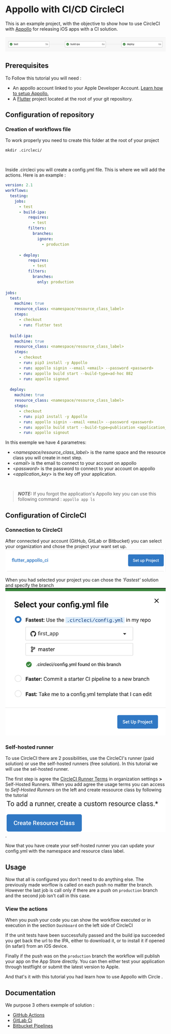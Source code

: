 <h1>Appollo with CI/CD CircleCI</h1>

This is an example project, with the objective to show how to use CircleCI with [Appollo](https://github.com/Appollo-CLI/Appollo "The easy way to setup, build & release flutter apps for iOS on Linux, Windows and MacOS")
for releasing iOS apps with a CI solution.  
<br>
![workflow](/.images/workflow.jpg "workflow")

<h2>Prerequisites</h2>

To Follow this tutorial you will need :
- An appollo account linked to your Apple Developer Account. [Learn how to setup Appollo.](https://appollo.readthedocs.io/en/master/tutorial/2_configure_app_store_connect.html)
- A [Flutter](https://docs.flutter.dev/get-started/install) project located at the root of your git repository.

<h2>Configuration of repository</h2>

<h3>Creation of workflows file</h3> 

To work properly you need to create this folder at the root of your project 

```
mkdir .circleci/
```
<br>

Inside .circleci you will create a config.yml file.
This is where we will add the actions.
Here is an example :

```YAML 
version: 2.1
workflows:
  testing:
    jobs:
      - test
      - build-ipa:
          requires:
            - test
          filters:
            branches:
              ignore: 
                - production

      - deploy:
          requires:
            - test
          filters:
            branches:
              only: production
      
jobs:
  test:
    machine: true
    resource_class: <namespace/resource_class_label>
    steps:
      - checkout
      - run: flutter test

  build-ipa:
    machine: true
    resource_class: <namespace/resource_class_label>
    steps:
      - checkout
      - run: pip3 install -y Appollo
      - run: appollo signin --email <email> --password <password>
      - run: appollo build start --build-type=ad-hoc 882
      - run: appollo signout

  deploy:
    machine: true
    resource_class: <namespace/resource_class_label>
    steps:
      - checkout
      - run: pip3 install -y Appollo
      - run: appollo signin --email <email> --password <password>
      - run: appollo build start --build-type=publication <application_key>
      - run: appollo signout

```

In this exemple we have 4 parametres:
- <*namespace/resource_class_label*> is the name space and the resource class you will create in next step.
- <*email*> is the email to connect to your account on appollo
- <*password*> is the password to connect to your account on appollo
- <*application_key*> is the key off your application. 

<br>

> **_NOTE:_** If you forgot the application's Appollo key you can use this following command :  `appollo app ls`


<h2>Configuration of CircleCI</h2>

<h3>Connection to CircleCI</h3>

After connected your account (GitHub, GitLab or Bitbucket) you can select your organization and chose the project your want set up.  
![set up project](/.images/setUp.jpg "set up project")

When you had selected your project you can chose the *'Fastest'* solution and specify the branch
![set up project modal](/.images/modal.jpg "set up project modal")

<h3>Self-hosted runner</h3>

To use CircleCI there are 2 possibilities, use the  CircleCI's runner (paid solution) or use the self-hosted runners (free solution).
In this tutorial we will use the sel-hosted runner.

The first step is agree the [CircleCI Runner Terms](https://circleci.com/legal/runner-terms) in organization settings **>** Self-Hosted Runners.
When you add agree the usage terms you can access to *Self-Hosted Runners* on the left and create ressource class by following the tutorial 
![create ressource class](/.images/createressourceclass.jpg "create ressource class").

Now that you have create your self-hosted runner you can update your config.yml with the namespace and resource class label.

<h2>Usage</h2>

Now that all is configured you don't need to do anything else. The previously made worflow is called on each push no matter the branch. 
However the last job is call only if there are a push on `production` branch and the second job isn't call in this case.

<h3>View the actions</h3>

When you push your code you can show the workflow executed or in execution in the section `Dashboard` on the left side of CircleCI

If the unit tests have been successfully passed and the build ipa succeeded you get back the url to the IPA, either to download it, or to install it if opened (in safari) from an iOS device.

Finally if the push was on the `production` branch the workflow will publish your app on the App Store directly. You can then either test your application through testflight or submit the latest version to Apple.

And that's it with this tutorial you had learn how to use Appollo with Circle .

<h2>Documentation</h2>
We purpose 3 others exemple of solution :

- [GitHub Actions](https://github.com/NathanSepul/flutter_ci_appollo)
- [GitLab Ci](https://gitlab.com/NathanSepul/flutter_ci_appollo)
- [Bitbucket Pipelines](https://bitbucket.org/appollo-ci-cd/flutter_appollo_ci)
